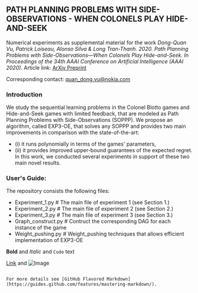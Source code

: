 ## PATH PLANNING PROBLEMS WITH SIDE-OBSERVATIONS - WHEN COLONELS PLAY HIDE-AND-SEEK

Numerical experiments as supplemental material for the work *Dong-Quan Vu, Patrick Loiseau, Alonso Silva  & Long Tran-Thanh. 2020. Path Planning Problems with Side-Observations—When Colonels Play Hide-and-Seek. In Proceedings of the 34th AAAI Conference on Artificial Intelligence (AAAI 2020)*. Article link: [ArXiv Preprint](https://arxiv.org/abs/1905.11151)

Corresponding contact: quan_dong.vu@nokia.com
### Introduction

We study the sequential learning problems in the Colonel Blotto games and Hide-and-Seek games with limited feedback, that are modeled as Path Planning Problems with Side-Observations (SOPPP). We propose an algorithm, called EXP3-OE, that solves any SOPPP and provides two main improvements in comparison with the state-of-the-art:
- (i) it runs polynomially in terms of the games' parameters, 
- (ii) it provides improved upper-bound guarantees of the expected regret.
In this work, we conducted several experiments in support of these two main novel results. 

### User's Guide:
The repository consists the following files:
- Experiment_1.py     # The main file of experiment 1 (see Section 1.)
- Experiment_2.py     # The main file of experiment 2 (see Section 2.)
- Experiment_3.py     # The main file of experiment 3 (see Section 3.)
- Graph_construct.py  # Contruct the corresponding DAG for each instance of the game
- Weight_pushing.py   # Weight_pushing techniques that allows efficient implementation of EXP3-OE



**Bold** and _Italic_ and `Code` text

[Link](url) and ![Image](src)
```

For more details see [GitHub Flavored Markdown](https://guides.github.com/features/mastering-markdown/).
